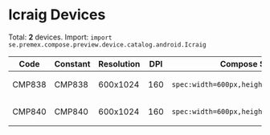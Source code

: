 # Icraig Devices

Total: **2** devices. Import: `import se.premex.compose.preview.device.catalog.android.Icraig`

| Code | Constant | Resolution | DPI | Compose Spec | Preview Usage |
|------|----------|------------|-----|-------------|---------------|
| CMP838 | CMP838 | 600x1024 | 160 | `spec:width=600px,height=1024px,dpi=160` | `@Preview(device = Icraig.CMP838)` |
| CMP840 | CMP840 | 600x1024 | 160 | `spec:width=600px,height=1024px,dpi=160` | `@Preview(device = Icraig.CMP840)` |

<!-- Generated automatically. Do not edit manually. -->
